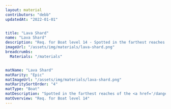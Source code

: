 ```yaml
---
layout: material
contributors: "debb"
updatedAt: "2022-01-01"


title: "Lava Shard"
name: "Lava Shard"
description: "Req. for Boat level 14 - Spotted in the farthest reaches of the Heroic Frozen Wastes Danger Zone and marked on your map"
imageUrl: "/assets/img/materials/lava-shard.png"
breadcrumbs:
  Materials: "/materials"


matName: "Lava Shard"
matRarity: "Epic"
matImageUrl: "/assets/img/materials/lava-shard.png"
matRaritySortOrder: "4"
matType: "Boat"
matDescription: "Spotted in the farthest reaches of the <a href='/danger-zones#heroic'>Heroic</a> Frozen Wastes <a href='/danger-zones'>Danger Zone</a> and marked on your map"
matOverview: "Req. for Boat level 14"
---
```



